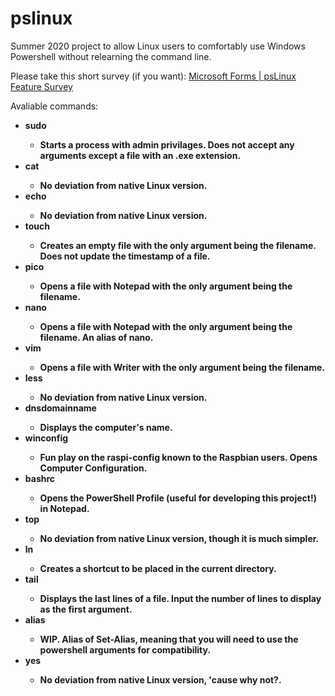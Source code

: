 # pslinux
Summer 2020 project to allow Linux users to comfortably use Windows Powershell without relearning the command line.


Please take this short survey (if you want): <a href="https://forms.office.com/Pages/ResponsePage.aspx?id=YJmPXVzLYEKh9M8Osiq6NnBuWPZqA_RGpDA6KN7De4ZUQkVVUzVUMVZPVVhOTFBQVTZRSVNCSTJXVy4u">Microsoft Forms | psLinux Feature Survey</a>

<!DOCTYPE html>
Avaliable commands:
<style>
  li {
  font-weight: bold
  }
  </style>
<ul>
<li>sudo</li>
  <ul><li>Starts a process with admin privilages. Does not accept any arguments except a file with an .exe extension.</li></ul>
<li>cat </li>
  <ul><li>No deviation from native Linux version.</li></ul>
<li>echo</li>
  <ul><li>No deviation from native Linux version.</li></ul>
<li>touch</li>
  <ul><li>Creates an empty file with the only argument being the filename. Does not update the timestamp of a file.</li></ul>
<li>pico</li>
  <ul><li>Opens a file with Notepad with the only argument being the filename.</li></ul>
<li>nano </li>
  <ul><li>Opens a file with Notepad with the only argument being the filename. An alias of nano.</li></ul>
<li>vim</li>
  <ul><li>Opens a file with Writer with the only argument being the filename.</li></ul>
<li>less</li>
  <ul><li>No deviation from native Linux version.</li></ul>
<li>dnsdomainname</li>
  <ul><li>Displays the computer's name.</li></ul>
<li>winconfig</li>
   <ul><li>Fun play on the raspi-config known to the Raspbian users. Opens Computer Configuration.</li></ul>
<li>bashrc</li>
   <ul><li>Opens the PowerShell Profile (useful for developing this project!) in Notepad.</li></ul>
<li>top</li>
  <ul><li>No deviation from native Linux version, though it is much simpler.</li></ul>
<li>ln</li>
   <ul><li>Creates a shortcut to be placed in the current directory.</li></ul>
<li>tail</li>
  <ul><li>Displays the last lines of a file. Input the number of lines to display as the first argument.</li></ul>
<li>alias</li>
  <ul><li>WIP. Alias of Set-Alias, meaning that you will need to use the powershell arguments for compatibility.</li></ul>
<li>yes</li>
  <ul><li>No deviation from native Linux version, 'cause why not?.</li></ul>
  </ul>

</html>
